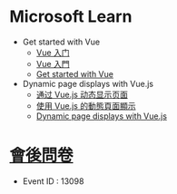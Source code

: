 # Microsoft Learn 
* Get started with Vue
    * [Vue 入门](https://docs.microsoft.com/zh-cn/learn/modules/vue-get-started/?wt.mc_id=checkin_13098_webpage_reactor)
    * [Vue 入門](https://docs.microsoft.com/zh-tw/learn/modules/vue-get-started/?wt.mc_id=checkin_13098_webpage_reactor)
    * [Get started with Vue](https://docs.microsoft.com/en-us/learn/modules/vue-get-started/?wt.mc_id=checkin_13098_webpage_reactor)
* Dynamic page displays with Vue.js
    * [通过 Vue.js 动态显示页面](https://docs.microsoft.com/zh-cn/learn/modules/vue-dynamic-rendering/?wt.mc_id=checkin_13098_webpage_reactor)
    * [使用 Vue.js 的動態頁面顯示](https://docs.microsoft.com/zh-tw/learn/modules/vue-dynamic-rendering/?wt.mc_id=checkin_13098_webpage_reactor)
    * [Dynamic page displays with Vue.js](https://docs.microsoft.com/en-us/learn/modules/vue-dynamic-rendering/?wt.mc_id=checkin_13098_webpage_reactor)

# [會後問卷](https://aka.ms/Reactor/Survey)
* Event ID : 13098